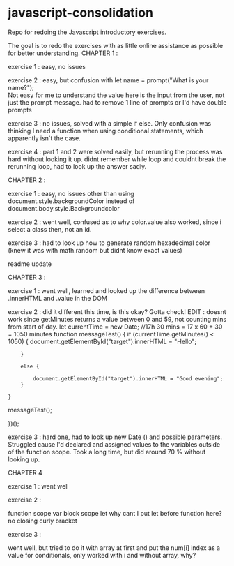 # javascript-consolidation
Repo for redoing the Javascript introductory exercises.

The goal is to redo the exercises with as little online assistance as possible for better understanding.
CHAPTER 1 :

exercise 1 : easy, no issues

exercise 2 : easy, but confusion with 
let name = prompt("What is your name?");    
Not easy for me to understand the value here is the input from the user, not just the prompt message.
had to remove 1 line of prompts or I'd have double prompts

exercise 3 : no issues, solved with a simple if else. Only confusion was thinking I need a function
when using conditional statements, which apparently isn't the case.

exercise 4 : part 1 and 2 were solved easily, but rerunning the process was hard without looking it up.
didnt remember while loop and couldnt break the rerunning loop, had to look up the answer sadly.


CHAPTER 2 :

exercise 1 : easy, no issues other than using document.style.backgroundColor instead of document.body.style.Backgroundcolor

exercise 2 : went well, confused as to why color.value also worked, since i select a class then, not an id.

exercise 3 : had to look up how to generate random hexadecimal color (knew it was with math.random but didnt know exact values)

readme update 
 
CHAPTER 3 :

exercise 1 : went well, learned and looked up the difference between .innerHTML and .value in the DOM

exercise 2 : did it different this time, is this okay? Gotta check!
EDIT : doesnt work since getMinutes returns a value between 0 and 59, not counting mins from start of day.
let currentTime = new Date;
    //17h 30 mins = 17 x 60 + 30 = 1050 minutes
    function messageTest() { 
        if (currentTime.getMinutes() < 1050) {
            document.getElementById("target").innerHTML = "Hello";

        }
        
        else {

            document.getElementById("target").innerHTML = "Good evening";
        }

    }

   messageTest();

})();

exercise 3 : hard one, had to look up new Date () and possible parameters. 
Struggled cause I'd declared and assigned values to the variables outside of the function scope.
Took a long time, but did around 70 % without looking up.

CHAPTER 4 

exercise 1 : went well

exercise 2 : 

function scope var
block scope let
why cant I put let before function here? no closing curly bracket

exercise 3 :

went well, but tried to do it with array at first and put the num[i] index as a value for conditionals,
only worked with i and without array, why?
   